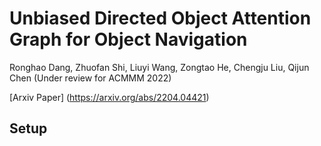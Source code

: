 # Unbiased Directed Object Attention Graph for Object Navigation
Ronghao Dang, Zhuofan Shi, Liuyi Wang, Zongtao He, Chengju Liu, Qijun Chen (Under review for ACMMM 2022)

[Arxiv Paper] (https://arxiv.org/abs/2204.04421)
## Setup

